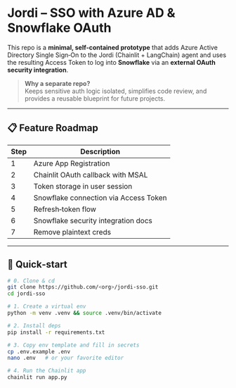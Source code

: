# Jordi – SSO with Azure AD & Snowflake OAuth

This repo is a **minimal, self‑contained prototype** that adds Azure Active Directory Single Sign‑On to the Jordi (Chainlit + LangChain) agent and uses the resulting Access Token to log into **Snowflake** via an **external OAuth security integration**.

> **Why a separate repo?**  
> Keeps sensitive auth logic isolated, simplifies code review, and provides a reusable blueprint for future projects.

---

## 📋 Feature Roadmap
| Step | Description |
|---|-------------|
| 1 | Azure App Registration |
| 2 | Chainlit OAuth callback with MSAL |
| 3 | Token storage in user session |
| 4 | Snowflake connection via Access Token |
| 5 | Refresh‑token flow |
| 6 | Snowflake security integration docs |
| 7 | Remove plaintext creds |

---

## 🚀 Quick‑start

```bash
# 0. Clone & cd
git clone https://github.com/<org>/jordi-sso.git
cd jordi-sso

# 1. Create a virtual env
python -m venv .venv && source .venv/bin/activate

# 2. Install deps
pip install -r requirements.txt

# 3. Copy env template and fill in secrets
cp .env.example .env
nano .env   # or your favorite editor

# 4. Run the Chainlit app
chainlit run app.py
